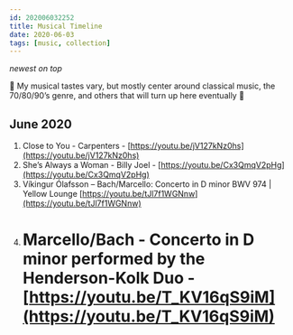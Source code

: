 ```yaml
---
id: 202006032252
title: Musical Timeline
date: 2020-06-03
tags: [music, collection]
---
```

*newest on top*

🎵 My musical tastes vary, but mostly center around classical music, the 70/80/90’s genre, and others that will turn up here eventually 🎵

## June 2020

1. Close to You - Carpenters - [https://youtu.be/jV127kNz0hs](https://youtu.be/jV127kNz0hs)
2. She’s Always a Woman - Billy Joel - [https://youtu.be/Cx3QmqV2pHg](https://youtu.be/Cx3QmqV2pHg)
3. Víkingur Ólafsson – Bach/Marcello: Concerto in D minor BWV 974 | Yellow Lounge [https://youtu.be/tJl7f1WGNnw](https://youtu.be/tJl7f1WGNnw)
4. # Marcello/Bach - Concerto in D minor performed by the Henderson-Kolk Duo - [https://youtu.be/T_KV16qS9iM](https://youtu.be/T_KV16qS9iM)